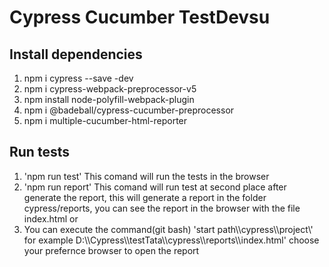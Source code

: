 # Cypress Cucumber TestDevsu

## Install dependencies
1. npm i cypress --save -dev
2. npm i cypress-webpack-preprocessor-v5
3. npm install node-polyfill-webpack-plugin
4. npm i @badeball/cypress-cucumber-preprocessor
5. npm i multiple-cucumber-html-reporter

## Run tests
1. 'npm run test' This comand will run the tests in the browser
2. 'npm run report' This comand will  run test at second place after generate the report, this will generate a report in the folder cypress/reports, you can see the report in the browser with the file index.html or 
3. You can execute the command(git bash) 'start path\\\cypress\\\project\\\' for example D:\\\Cypress\\\testTata\\\cypress\\\reports\\\index.html' choose your prefernce browser to open the report 
